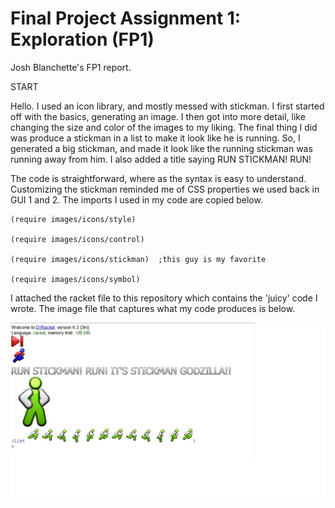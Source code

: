 # Final Project Assignment 1: Exploration (FP1)
Josh Blanchette's FP1 report.


START


Hello.  I used an icon library, and mostly messed with stickman.  I first started off with the basics, generating an image.  I then got into more detail, like changing the size and color of the images to my liking.  The final thing I did was produce a stickman in a list to make it look like he is running.  So, I generated a big stickman, and made it look like the running stickman was running away from him.  I also added a title saying RUN STICKMAN! RUN!

The code is straightforward, where as the syntax is easy to understand.  Customizing the stickman reminded me of CSS properties we used back in GUI 1 and 2.  The imports I used in my code are copied below.

``` 
(require images/icons/style)

(require images/icons/control) 

(require images/icons/stickman)  ;this guy is my favorite 

(require images/icons/symbol)
```

I attached the racket file to this repository which contains the 'juicy' code I wrote.  The image file that captures what my code produces is below.


  



![alt tag](https://github.com/JoshB53/FP1/blob/master/FP1Image.jpg)


